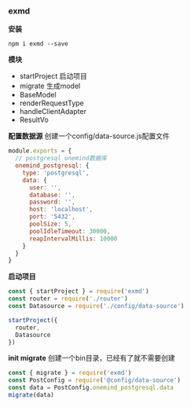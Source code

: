 ### exmd

**安装**
```shell
npm i exmd --save
```

**模块**
- startProject 启动项目
- migrate 生成model
- BaseModel
- renderRequestType
- handleClientAdapter
- ResultVo

**配置数据源**
创建一个config/data-source.js配置文件
```js
module.exports = {
  // postgresql onemind数据库
  onemind_postgresql: {
    type: 'postgresql',
    data: {
      user: '',
      database: '',
      password: '',
      host: 'localhost',
      port: '5432',
      poolSize: 5,
      poolIdleTimeout: 30000,
      reapIntervalMillis: 10000
    }
  }
}
```

**启动项目**
```js
const { startProject } = require('exmd')
const router = require('./router')
const Datasource = require('./config/data-source')

startProject({
  router,
  Datasource
})

```

**init migrate**
创建一个bin目录，已经有了就不需要创建
```js
const { migrate } = require('exmd')
const PostConfig = require('@config/data-source')
const data = PostConfig.onemind_postgresql.data
migrate(data)
```
